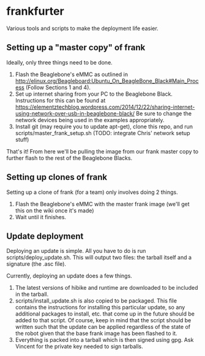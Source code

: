 # frankfurter
Various tools and scripts to make the deployment life easier.

## Setting up a "master copy" of frank
Ideally, only three things need to be done.

1. Flash the Beaglebone's eMMC as outlined in
http://elinux.org/Beagleboard:Ubuntu_On_BeagleBone_Black#Main_Process (Follow Sections 1 and 4).
2. Set up internet sharing from your PC to the Beaglebone Black. Instructions for this can be found
at https://elementztechblog.wordpress.com/2014/12/22/sharing-internet-using-network-over-usb-in-beaglebone-black/
Be sure to change the network devices being used in the examples appropriately.
3. Install git (may require you to update apt-get), clone this repo, and run
scripts/master_frank_setup.sh (TODO: integrate Chris' network setup stuff)

That's it! From here we'll be pulling the image from our frank master copy to further flash to the
rest of the Beaglebone Blacks.

## Setting up clones of frank
Setting up a clone of frank (for a team) only involves doing 2 things.

1. Flash the Beaglebone's eMMC with the master frank image (we'll get this on the wiki once it's made)
2. Wait until it finishes.

## Update deployment
Deploying an update is simple. All you have to do is run scripts/deploy_update.sh. This will output
two files: the tarball itself and a signature (the .asc file).

Currently, deploying an update does a few things.

1. The latest versions of hibike and runtime are downloaded to be included in the tarball.
2. scripts/install_update.sh is also copied to be packaged. This file contains the instructions for
installing this particular update, so any additional packages to install, etc. that come up in the
future should be added to that script. Of course, keep in mind that the script should be written
such that the update can be applied regardless of the state of the robot given that the base frank
image has been flashed to it.
3. Everything is packed into a tarball which is then signed using gpg. Ask Vincent for the private
key needed to sign tarballs.
